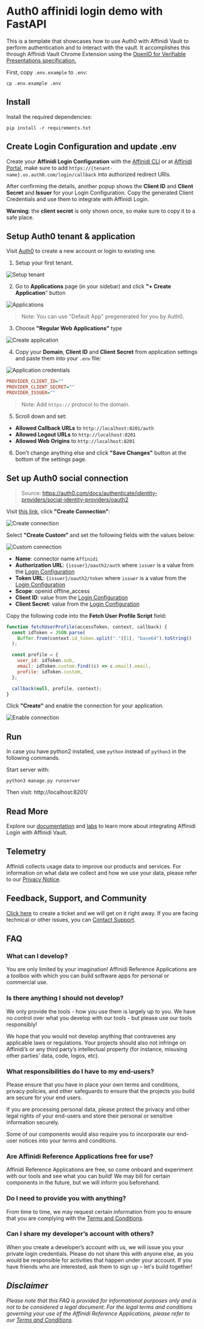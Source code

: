 # Auth0 affinidi login demo with FastAPI

This is a template that showcases how to use Auth0 with Affinidi Vault to perform authentication and to interact with the vault. It accomplishes this through Affinidi Vault Chrome Extension using the [OpenID for Verifiable Presentations specification.](https://openid.net/specs/openid-4-verifiable-presentations-1_0.html)

First, copy `.env.example` to `.env`:

```
cp .env.example .env
```

## Install

Install the required dependencies:

```
pip install -r requirements.txt
```

## Create Login Configuration and update .env

Create your **Affinidi Login Configuration** with the [Affinidi CLI](https://github.com/affinidi/affinidi-cli#set-up-affinidi-login-for-your-applications) or at [Affinidi Portal](https://portal.affinidi.com/), make sure to add `https://{tenant-name}.us.auth0.com/login/callback` into authorized redirect URIs.

After confirming the details, another popup shows the **Client ID** and **Client Secret** and **Issuer** for your Login Configuration. Copy the generated Client Credentials and use them to integrate with Affinidi Login.

**Warning**: the **client secret** is only shown once, so make sure to copy it to a safe place.

## Setup Auth0 tenant & application

Visit [Auth0](https://auth0.com/) to create a new account or login to existing one.

1. Setup your first tenant.

![Setup tenant](./docs/images/auth0_setup_tenant.png)

2. Go to **Applications** page (in your sidebar) and click **"+ Create Application**" button

![Applications](./docs/images/auth0_applications.png)

> Note: You can use "Default App" pregenerated for you by Auth0.

3. Choose **"Regular Web Applications"** type

![Create application](./docs/images/auth0_create_application.png)

4. Copy your **Domain**, **Client ID** and **Client Secret** from application settings and paste them into your `.env` file:

![Application credentials](./docs/images/auth0_application_credentials.png)

```ini
PROVIDER_CLIENT_ID=""
PROVIDER_CLIENT_SECRET=""
PROVIDER_ISSUER=""
```

> Note: Add `https://` protocol to the domain.

5. Scroll down and set:

- **Allowed Callback URLs** to `http://localhost:8201/auth`
- **Allowed Logout URLs** to `http://localhost:8201`
- **Allowed Web Origins** to `http://localhost:8201`


6. Don't change anything else and click **"Save Changes"** button at the bottom of the settings page.


## Set up Auth0 social connection

> Source: https://auth0.com/docs/authenticate/identity-providers/social-identity-providers/oauth2

Visit [this link](https://manage.auth0.com/#/connections/social), click **"Create Connection"**:

![Create connection](./docs/images/auth0_create_connection.png)

Select **"Create Custom"** and set the following fields with the values below:

![Custom connection](./docs/images/auth0_custom_connection.png)

- **Name**: connector name `Affinidi`
- **Authorization URL**: `{issuer}/oauth2/auth` where `issuer` is a value from the [Login Configuration](#create-login-configuration-and-update-env)
- **Token URL**: `{issuer}/oauth2/token` where `issuer` is a value from the [Login Configuration](#create-login-configuration-and-update-env)
- **Scope**: openid offline_access
- **Client ID**: value from the [Login Configuration](#create-login-configuration-and-update-env)
- **Client Secret**: value from the [Login Configuration](#create-login-configuration-and-update-env)

Copy the following code into the **Fetch User Profile Script** field:

```js
function fetchUserProfile(accessToken, context, callback) {
  const idToken = JSON.parse(
    Buffer.from(context.id_token.split(".")[1], "base64").toString()
  );

  const profile = {
    user_id: idToken.sub,
    email: idToken.custom.find((c) => c.email).email,
    profile: idToken.custom,
  };

  callback(null, profile, context);
}
```

Click **"Create"** and enable the connection for your application.

![Enable connection](./docs/images/auth0_enable_connection.png)
## Run

In case you have python2 installed, use `python` instead of `python3` in the following commands.

Start server with:

```
python3 manage.py runserver
```

Then visit: http://localhost:8201/

## Read More

Explore our [documentation](https://docs.affinidi.com/docs/) and [labs](https://docs.affinidi.com/labs/) to learn more about integrating Affinidi Login with Affinidi Vault.

## Telemetry

Affinidi collects usage data to improve our products and services. For information on what data we collect and how we use your data, please refer to our [Privacy Notice](https://www.affinidi.com/privacy-notice).

## Feedback, Support, and Community

[Click here](https://github.com/affinidi/reference-app-affinidi-vault/issues) to create a ticket and we will get on it right away. If you are facing technical or other issues, you can [Contact Support](https://share.hsforms.com/1i-4HKZRXSsmENzXtPdIG4g8oa2v).

## FAQ

### What can I develop?

You are only limited by your imagination! Affinidi Reference Applications are a toolbox with which you can build software apps for personal or commercial use.

### Is there anything I should not develop?

We only provide the tools - how you use them is largely up to you. We have no control over what you develop with our tools - but please use our tools responsibly!

We hope that you would not develop anything that contravenes any applicable laws or regulations. Your projects should also not infringe on Affinidi’s or any third party’s intellectual property (for instance, misusing other parties’ data, code, logos, etc).

### What responsibilities do I have to my end-users?

Please ensure that you have in place your own terms and conditions, privacy policies, and other safeguards to ensure that the projects you build are secure for your end users.

If you are processing personal data, please protect the privacy and other legal rights of your end-users and store their personal or sensitive information securely.

Some of our components would also require you to incorporate our end-user notices into your terms and conditions.

### Are Affinidi Reference Applications free for use?

Affinidi Reference Applications are free, so come onboard and experiment with our tools and see what you can build! We may bill for certain components in the future, but we will inform you beforehand.

### Do I need to provide you with anything?

From time to time, we may request certain information from you to ensure that you are complying with the [Terms and Conditions](https://www.affinidi.com/terms-conditions).

### Can I share my developer’s account with others?

When you create a developer’s account with us, we will issue you your private login credentials. Please do not share this with anyone else, as you would be responsible for activities that happen under your account. If you have friends who are interested, ask them to sign up – let's build together!

## _Disclaimer_

_Please note that this FAQ is provided for informational purposes only and is not to be considered a legal document. For the legal terms and conditions governing your use of the Affinidi Reference Applications, please refer to our [Terms and Conditions](https://www.affinidi.com/terms-conditions)._

